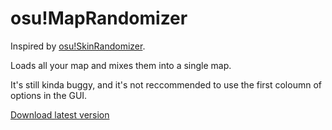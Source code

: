 # osu!MapRandomizer

Inspired by [osu!SkinRandomizer](https://github.com/realTobby/OsuSkinRandomizer).

Loads all your map and mixes them into a single map.

It's still kinda buggy, and it's not reccommended to use the first coloumn of options in the GUI.

[Download latest version](https://github.com/adryzz/osu-MapRandomizer/releases/latest)
